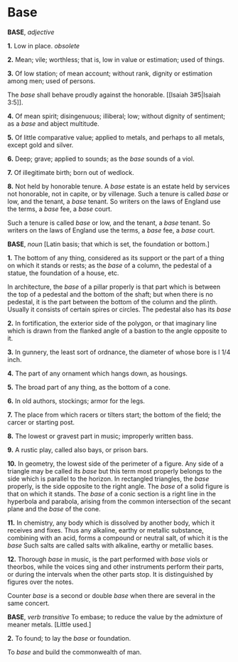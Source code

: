 # Base

**BASE**, _adjective_

**1.** Low in place. _obsolete_

**2.** Mean; vile; worthless; that is, low in value or estimation; used of things.

**3.** Of low station; of mean account; without rank, dignity or estimation among men; used of persons.

The _base_ shall behave proudly against the honorable. [[Isaiah 3#5|Isaiah 3:5]].

**4.** Of mean spirit; disingenuous; illiberal; low; without dignity of sentiment; as a _base_ and abject multitude.

**5.** Of little comparative value; applied to metals, and perhaps to all metals, except gold and silver.

**6.** Deep; grave; applied to sounds; as the _base_ sounds of a viol.

**7.** Of illegitimate birth; born out of wedlock.

**8.** Not held by honorable tenure. A _base_ estate is an estate held by services not honorable, not in capite, or by villenage. Such a tenure is called _base_ or low, and the tenant, a _base_ tenant. So writers on the laws of England use the terms, a _base_ fee, a _base_ court.

Such a tenure is called _base_ or low, and the tenant, a _base_ tenant. So writers on the laws of England use the terms, a _base_ fee, a _base_ court.

**BASE**, _noun_ \[Latin basis; that which is set, the foundation or bottom.\]

**1.** The bottom of any thing, considered as its support or the part of a thing on which it stands or rests; as the _base_ of a column, the pedestal of a statue, the foundation of a house, etc.

In architecture, the _base_ of a pillar properly is that part which is between the top of a pedestal and the bottom of the shaft; but when there is no pedestal, it is the part between the bottom of the column and the plinth. Usually it consists of certain spires or circles. The pedestal also has its _base_

**2.** In fortification, the exterior side of the polygon, or that imaginary line which is drawn from the flanked angle of a bastion to the angle opposite to it.

**3.** In gunnery, the least sort of ordnance, the diameter of whose bore is l 1/4 inch.

**4.** The part of any ornament which hangs down, as housings.

**5.** The broad part of any thing, as the bottom of a cone.

**6.** In old authors, stockings; armor for the legs.

**7.** The place from which racers or tilters start; the bottom of the field; the carcer or starting post.

**8.** The lowest or gravest part in music; improperly written bass.

**9.** A rustic play, called also bays, or prison bars.

**10.** In geometry, the lowest side of the perimeter of a figure. Any side of a triangle may be called its _base_ but this term most properly belongs to the side which is parallel to the horizon. In rectangled triangles, the _base_ properly, is the side opposite to the right angle. The _base_ of a solid figure is that on which it stands. The _base_ of a conic section is a right line in the hyperbola and parabola, arising from the common intersection of the secant plane and the _base_ of the cone.

**11.** In chemistry, any body which is dissolved by another body, which it receives and fixes. Thus any alkaline, earthy or metallic substance, combining with an acid, forms a compound or neutral salt, of which it is the _base_ Such salts are called salts with alkaline, earthy or metallic bases.

**12.** Thorough _base_ in music, is the part performed with _base_ viols or theorbos, while the voices sing and other instruments perform their parts, or during the intervals when the other parts stop. It is distinguished by figures over the notes.

Counter _base_ is a second or double _base_ when there are several in the same concert.

**BASE**, _verb transitive_ To embase; to reduce the value by the admixture of meaner metals. \[Little used.\]

**2.** To found; to lay the _base_ or foundation.

To _base_ and build the commonwealth of man.
